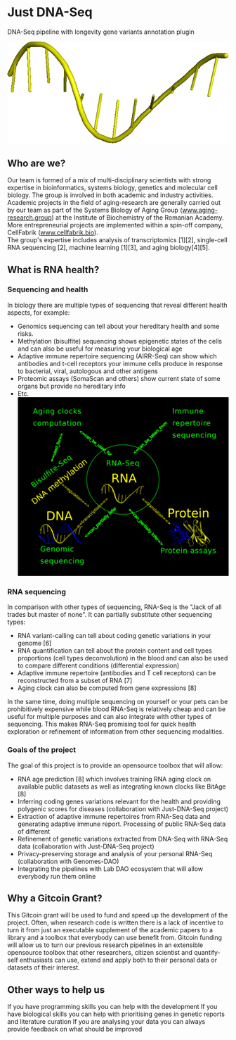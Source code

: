 # Just DNA-Seq #

DNA-Seq pipeline with longevity gene variants annotation plugin

![Image](rna_health.png)

## Who are we? ##

Our team is formed of a mix of multi-disciplinary scientists with strong expertise in bioinformatics, systems biology, genetics and molecular cell biology. The group is involved in both academic and industry activities. Academic projects in the field of aging-research are generally carried out by our team as part of the Systems Biology of Aging Group (www.aging-research.group) at the Institute of Biochemistry of the Romanian Academy. More entrepreneurial projects are implemented within a spin-off company, CellFabrik (www.cellfabrik.bio).  
The group's expertise includes analysis of transcriptomics [1][2], single-cell RNA sequencing [2], machine learning [1][3], and aging biology[4][5].

## What is RNA health? ##

### Sequencing and health ###

In biology there are multiple types of sequencing that reveal different health aspects, for example:
* Genomics sequencing can tell about your hereditary health and some risks.
* Methylation (bisulfite) sequencing shows epigenetic states of the cells and can also be useful for measuring your biological age
* Adaptive immune repertoire sequencing (AIRR-Seq) can show which antibodies and t-cell receptors your immune cells produce in response to bacterial, viral, autologous and other antigens
* Proteomic assays (SomaScan and others) show current state of some organs but provide no hereditary info
* Etc.
![Image](rna_seq.png)

### RNA sequencing ###

In comparison with other types of sequencing, RNA-Seq is the "Jack of all trades but master of none". It can partially substitute other sequencing types:
* RNA variant-calling can tell about coding genetic variations in your genome [6]
* RNA quantification can tell about the protein content and cell types proportions (cell types deconvolution) in the blood and can also be used to compare different conditions (differential expression)
* Adaptive immune repertoire (antibodies and T cell receptors) can be reconstructed from a subset of RNA [7]
* Aging clock can also be computed from gene expressions [8]

In the same time, doing multiple sequencing on yourself or your pets can be prohibitively expensive while blood RNA-Seq is relatively cheap and can be useful for multiple purposes and can also integrate with other types of sequencing. This makes RNA-Seq promising tool for quick health exploration or refinement of information from other sequencing modalities.

### Goals of the project ###

The goal of this project is to provide an opensource toolbox that will allow:
* RNA age prediction [8] which involves training RNA aging clock on available public datasets as well as integrating known clocks like BitAge [8]
* Inferring coding genes variations relevant for the health and providing polygenic scores for diseases (collaboration with Just-DNA-Seq project)
* Extraction of adaptive immune repertoires from RNA-Seq data and generating adaptive immune report. Processing of public RNA-Seq data of different
* Refinement of genetic variations extracted from DNA-Seq with RNA-Seq data (collaboration with Just-DNA-Seq project)
* Privacy-preserving storage and analysis of your personal RNA-Seq (collaboration with Genomes-DAO)
* Integrating the pipelines with Lab DAO ecosystem that will allow everybody run them online



## Why a Gitcoin Grant? ##

This Gitcoin grant will be used to fund and speed up the development of the project. Often, when research code is written there is a lack of incentive to turn it from just an executable supplement of the academic papers to a library and a toolbox that everybody can use benefit from. Gitcoin funding will allow us to turn our previous research pipelines in an extensible opensource toolbox that other researchers, citizen scientist and quantify-self enthusiasts can use, extend and apply both to their personal data or datasets of their interest.

## Other ways to help us ##

If you have programming skills you can help with the development
If you have biological skills you can help with prioritising genes in genetic reports and literature curation
If you are analysing your data you can always provide feedback on what should be improved